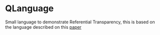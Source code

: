 # QLanguage
Small language to demonstrate Referential Transparency, this is based on the language described on this [paper](http://itu.dk/people/sestoft/papers/SondergaardSestoft1990.pdf)
